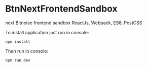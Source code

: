 # BtnNextFrontendSandbox

next Bitnoise frontend sandbox ReactJs, Webpack, ES6, PostCSS

To install application just run in console:

```
npm install
```

Then run in console:

```
npm run dev
```
